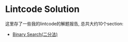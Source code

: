 # Lintcode Solution

这里存了一些我的lintcode的解题报告, 总共大约10个section:

* [Binary Search(二分法)](./binary-search/README.md)
